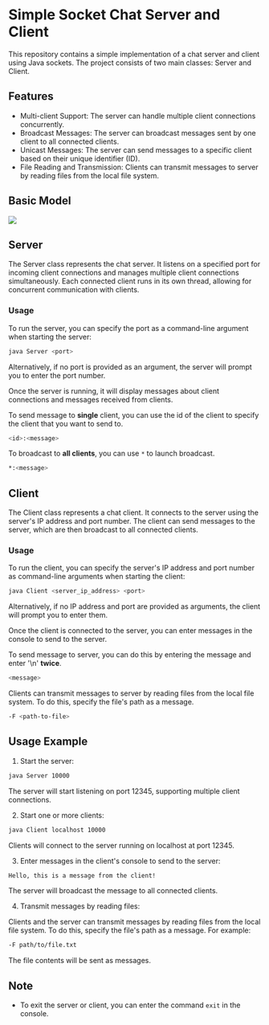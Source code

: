 ﻿# Simple Socket Chat Server and Client
This repository contains a simple implementation of a chat server and client using Java sockets. The project consists of two main classes: Server and Client.

## Features
* Multi-client Support: The server can handle multiple client connections concurrently.
* Broadcast Messages: The server can broadcast messages sent by one client to all connected clients.
* Unicast Messages: The server can send messages to a specific client based on their unique identifier (ID).
* File Reading and Transmission: Clients can transmit messages to server by reading files from the local file system.

## Basic Model

![](https://github.com/Ruoyisius/BasicSocket/blob/main/images/ThreadRelation.png?raw=true)

## Server
The Server class represents the chat server. It listens on a specified port for incoming client connections and manages multiple client connections simultaneously. Each connected client runs in its own thread, allowing for concurrent communication with clients.

### Usage
To run the server, you can specify the port as a command-line argument when starting the server:

```bash
java Server <port>
```

Alternatively, if no port is provided as an argument, the server will prompt you to enter the port number.

Once the server is running, it will display messages about client connections and messages received from clients.

To send message to **single** client, you can use the id of the client to specify the client that you want to send to.
```bash
<id>:<message>
```
To broadcast to **all clients**, you can use `*` to launch broadcast.
```bash
*:<message>
```


## Client
The Client class represents a chat client. It connects to the server using the server's IP address and port number. The client can send messages to the server, which are then broadcast to all connected clients.

### Usage
To run the client, you can specify the server's IP address and port number as command-line arguments when starting the client:

```bash
java Client <server_ip_address> <port>
```
Alternatively, if no IP address and port are provided as arguments, the client will prompt you to enter them.

Once the client is connected to the server, you can enter messages in the console to send to the server.

To send message to server, you can do this by entering the message and enter '\n' **twice**.

```bash
<message>
```

Clients can transmit messages to server by reading files from the local file system. To do this, specify the file's path as a message. 

```bash
-F <path-to-file>
```

## Usage Example
1. Start the server:
```bash
java Server 10000
```
The server will start listening on port 12345, supporting multiple client connections.

2. Start one or more clients:
```bash
java Client localhost 10000
```
Clients will connect to the server running on localhost at port 12345.

3. Enter messages in the client's console to send to the server:

```bash
Hello, this is a message from the client!
```
The server will broadcast the message to all connected clients.

4. Transmit messages by reading files:

Clients and the server can transmit messages by reading files from the local file system. To do this, specify the file's path as a message. For example:

```bash
-F path/to/file.txt
```
The file contents will be sent as messages.

## Note
* To exit the server or client, you can enter the command `exit` in the console.

